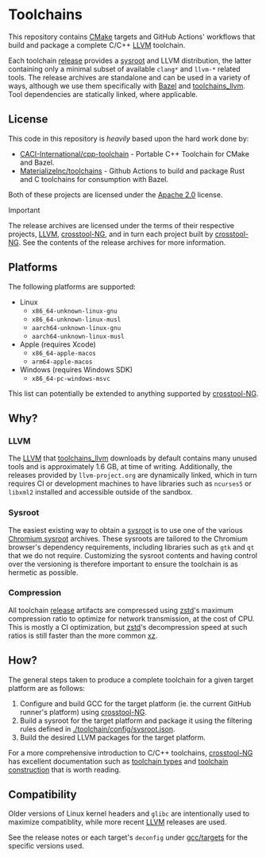 # Toolchains

This repository contains [CMake] targets and GitHub Actions' workflows that build and package a complete C/C++ [LLVM] toolchain.

Each toolchain [release] provides a [sysroot] and LLVM distribution, the latter containing only a minimal subset of available `clang*` and `llvm-*` related tools. The release archives are standalone and can be used in a variety of ways, although we use them specifically with [Bazel] and [toolchains_llvm]. Tool dependencies are statically linked, where applicable.

## License

This code in this repository is _heavily_ based upon the hard work done by:

* [CACI-International/cpp-toolchain] - Portable C++ Toolchain for CMake and Bazel.
* [MaterializeInc/toolchains] - Github Actions to build and package Rust and C toolchains for consumption with Bazel.

Both of these projects are licensed under the [Apache 2.0](./LICENSE) license.

> [!IMPORTANT]
> The release archives are licensed under the terms of their respective projects, [LLVM], [crosstool-NG], and in turn each project built by [crosstool-NG]. See the contents of the release archives for more information.

## Platforms

The following platforms are supported:

* Linux
  - `x86_64-unknown-linux-gnu`
  - `x86_64-unknown-linux-musl`
  - `aarch64-unknown-linux-gnu`
  - `aarch64-unknown-linux-musl`
* Apple (requires Xcode)
  - `x86_64-apple-macos`
  - `arm64-apple-macos`
* Windows (requires Windows SDK)
  - `x86_64-pc-windows-msvc`

This list can potentially be extended to anything supported by [crosstool-NG].

## Why?

### LLVM

The [LLVM] that [toolchains_llvm] downloads by default contains many unused tools and is approximately 1.6 GB, at time of writing. Additionally, the releases provided by `llvm-project.org` are dynamically linked, which in turn requires CI or development machines to have libraries such as `ncurses5` or `libxml2` installed and accessible outside of the sandbox.

### Sysroot

The easiest existing way to obtain a [sysroot] is to use one of the various [Chromium sysroot] archives. These sysroots are tailored to the Chromium browser's dependency requirements, including libraries such as `gtk` and `qt` that we do not require. Customizing the sysroot contents and having control over the versioning is therefore important to ensure the toolchain is as hermetic as possible.

### Compression

All toolchain [release] artifacts are compressed using [zstd]'s maximum compression ratio to optimize for network transmission, at the cost of CPU. This is mostly a CI optimization, but [zstd]'s decompression speed at such ratios is still faster than the more common [xz].

## How?

The general steps taken to produce a complete toolchain for a given target platform are as follows:

1. Configure and build GCC for the target platform (ie. the current GitHub runner's platform) using [crosstool-NG].
2. Build a sysroot for the target platform and package it using the filtering rules defined in [./toolchain/config/sysroot.json](./toolchain/config/sysroot.json).
3. Build the desired LLVM packages for the target platform.

For a more comprehensive introduction to C/C++ toolchains, [crosstool-NG] has excellent documentation such as [toolchain types] and [toolchain construction] that is worth reading.

## Compatibility

Older versions of Linux kernel headers and `glibc` are intentionally used to maximize compatiblity,
while more recent [LLVM] releases are used.

See the release notes or each target's `deconfig` under [gcc/targets](./toolchain/gcc/targets) for the specific versions used.

[release]: https://github.com/rillanetwork/toolchains/releases
[Bazel]: https://bazel.build
[Chromium sysroot]: https://chromium.googlesource.com/chromium/src.git/+/master/docs/linux/sysroot.md
[toolchains_llvm]: https://github.com/bazel-contrib/toolchains_llvm
[sysroot]: https://www.baeldung.com/linux/sysroot
[CMake]: https://cmake.org
[LLVM]: https://github.com/llvm/llvm-project
[crosstool-NG]: https://crosstool-ng.github.io
[toolchain types]: https://crosstool-ng.github.io/docs/toolchain-types/
[toolchain construction]: https://crosstool-ng.github.io/docs/toolchain-construction/
[CACI-International/cpp-toolchain]: https://github.com/CACI-International/cpp-toolchain
[MaterializeInc/toolchains]: https://github.com/MaterializeInc/toolchains
[zstd]: https://github.com/facebook/zstd
[xz]: https://docs.kernel.org/staging/xz.html
